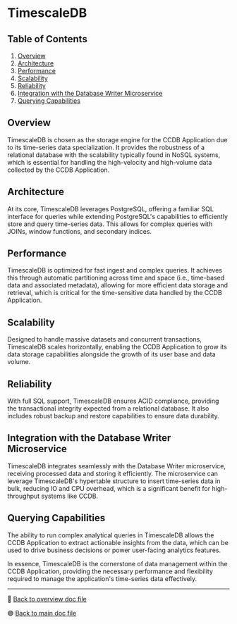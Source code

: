 # TimescaleDB

## Table of Contents

1. [Overview](#overview)
2. [Architecture](#architecture)
3. [Performance](#performance)
4. [Scalability](#scalability)
5. [Reliability](#reliability)
6. [Integration with the Database Writer Microservice](#integration-with-the-database-writer-microservice)
7. [Querying Capabilities](#querying-capabilities)

## Overview
TimescaleDB is chosen as the storage engine for the CCDB Application due to its time-series data specialization. It provides the robustness of a relational database with the scalability typically found in NoSQL systems, which is essential for handling the high-velocity and high-volume data collected by the CCDB Application.

## Architecture
At its core, TimescaleDB leverages PostgreSQL, offering a familiar SQL interface for queries while extending PostgreSQL's capabilities to efficiently store and query time-series data. This allows for complex queries with JOINs, window functions, and secondary indices.

## Performance
TimescaleDB is optimized for fast ingest and complex queries. It achieves this through automatic partitioning across time and space (i.e., time-based data and associated metadata), allowing for more efficient data storage and retrieval, which is critical for the time-sensitive data handled by the CCDB Application.

## Scalability
Designed to handle massive datasets and concurrent transactions, TimescaleDB scales horizontally, enabling the CCDB Application to grow its data storage capabilities alongside the growth of its user base and data volume.

## Reliability
With full SQL support, TimescaleDB ensures ACID compliance, providing the transactional integrity expected from a relational database. It also includes robust backup and restore capabilities to ensure data durability.

## Integration with the Database Writer Microservice
TimescaleDB integrates seamlessly with the Database Writer microservice, receiving processed data and storing it efficiently. The microservice can leverage TimescaleDB's hypertable structure to insert time-series data in bulk, reducing IO and CPU overhead, which is a significant benefit for high-throughput systems like CCDB.

## Querying Capabilities
The ability to run complex analytical queries in TimescaleDB allows the CCDB Application to extract actionable insights from the data, which can be used to drive business decisions or power user-facing analytics features.

In essence, TimescaleDB is the cornerstone of data management within the CCDB Application, providing the necessary performance and flexibility required to manage the application's time-series data effectively.

---

 🔵 [Back to overview doc file](./overview.md)

 🟣 [Back to main doc file](../../README.md)
